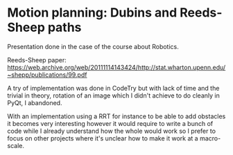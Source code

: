 # Motion planning: Dubins and Reeds-Sheep paths

Presentation done in the case of the course about Robotics.

Reeds-Sheep paper: https://web.archive.org/web/20111114143424/http://stat.wharton.upenn.edu/~shepp/publications/99.pdf

A try of implementation was done in CodeTry but with lack of time and the trivial in theory, rotation of an image which I didn't achieve to do cleanly in PyQt, I abandoned.

With an implementation using a RRT for instance to be able to add obstacles it becomes very interesting however it would require to write a bunch of code while I already understand how the whole would work so I prefer to focus on other projects where it's unclear how to make it work at a macro-scale.